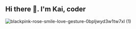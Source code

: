 ## Hi there 👋. I'm Kai, coder

![blackpink-rose-smile-love-gesture-0bpljwyd3w1tw7xl (1)](https://github.com/HungKai30/HungKai30/assets/135298514/334c0bf0-145d-4d79-aa6c-31ffb4061baf)


